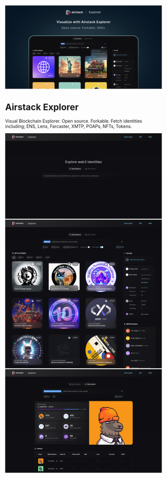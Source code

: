 <img src="./public/images/open-graph/explorer.png"/></div>

# Airstack Explorer

Visual Blockchain Explorer. Open source. Forkable. Fetch identities including; ENS, Lens, Farcaster, XMTP, POAPs, NFTs, Tokens.

<div align="center">
<img src="./public/images/home.png"/></div>
<img src="./public/images/token-balances.png"/></div>
<img src="./public/images/token-holders.png"/></div>
</div>